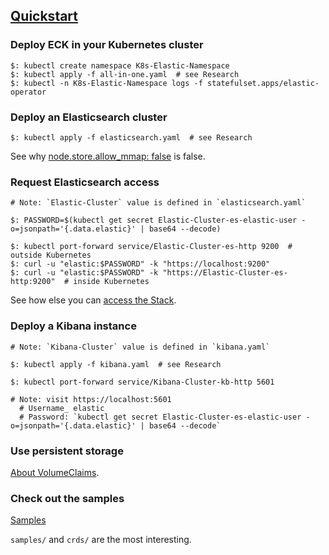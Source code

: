 ## [Quickstart](https://www.elastic.co/guide/en/cloud-on-k8s/current/k8s-quickstart.html)

### Deploy ECK in your Kubernetes cluster

```
$: kubectl create namespace K8s-Elastic-Namespace
$: kubectl apply -f all-in-one.yaml  # see Research
$: kubectl -n K8s-Elastic-Namespace logs -f statefulset.apps/elastic-operator
```

### Deploy an Elasticsearch cluster

```
$: kubectl apply -f elasticsearch.yaml  # see Research
```

See why [node.store.allow_mmap: false](../RunningElastic) is false.  

### Request Elasticsearch access

```
# Note: `Elastic-Cluster` value is defined in `elasticsearch.yaml`

$: PASSWORD=$(kubectl get secret Elastic-Cluster-es-elastic-user -o=jsonpath='{.data.elastic}' | base64 --decode)

$: kubectl port-forward service/Elastic-Cluster-es-http 9200  # outside Kubernetes
$: curl -u "elastic:$PASSWORD" -k "https://localhost:9200"
$: curl -u "elastic:$PASSWORD" -k "https://Elastic-Cluster-es-http:9200"  # inside Kubernetes
```

See how else you can [access the Stack](../AccessingElastic).  

### Deploy a Kibana instance

```
# Note: `Kibana-Cluster` value is defined in `kibana.yaml`

$: kubectl apply -f kibana.yaml  # see Research

$: kubectl port-forward service/Kibana-Cluster-kb-http 5601
```

```
# Note: visit https://localhost:5601
  # Username_ elastic
  # Password: `kubectl get secret Elastic-Cluster-es-elastic-user -o=jsonpath='{.data.elastic}' | base64 --decode`
```

### Use persistent storage

[About VolumeClaims](../AccessingElastic).  

### Check out the samples

[Samples](https://github.com/elastic/cloud-on-k8s/tree/master/config)  

`samples/` and `crds/` are the most interesting.  
